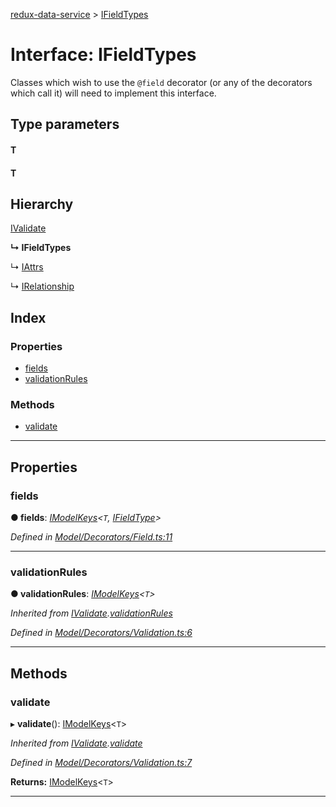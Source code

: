 [redux-data-service](../README.md) > [IFieldTypes](../interfaces/ifieldtypes.md)

# Interface: IFieldTypes

Classes which wish to use the `@field` decorator (or any of the decorators which call it) will need to implement this interface.

## Type parameters
#### T 
#### T 
## Hierarchy

 [IValidate](ivalidate.md)

**↳ IFieldTypes**

↳  [IAttrs](iattrs.md)

↳  [IRelationship](irelationship.md)

## Index

### Properties

* [fields](ifieldtypes.md#fields)
* [validationRules](ifieldtypes.md#validationrules)

### Methods

* [validate](ifieldtypes.md#validate)

---

## Properties

<a id="fields"></a>

###  fields

**● fields**: *[IModelKeys](../#imodelkeys)<`T`, [IFieldType](ifieldtype.md)>*

*Defined in [Model/Decorators/Field.ts:11](https://github.com/Rediker-Software/redux-data-service/blob/ac48abe/src/Model/Decorators/Field.ts#L11)*

___
<a id="validationrules"></a>

###  validationRules

**● validationRules**: *[IModelKeys](../#imodelkeys)<`T`>*

*Inherited from [IValidate](ivalidate.md).[validationRules](ivalidate.md#validationrules)*

*Defined in [Model/Decorators/Validation.ts:6](https://github.com/Rediker-Software/redux-data-service/blob/ac48abe/src/Model/Decorators/Validation.ts#L6)*

___

## Methods

<a id="validate"></a>

###  validate

▸ **validate**(): [IModelKeys](../#imodelkeys)<`T`>

*Inherited from [IValidate](ivalidate.md).[validate](ivalidate.md#validate)*

*Defined in [Model/Decorators/Validation.ts:7](https://github.com/Rediker-Software/redux-data-service/blob/ac48abe/src/Model/Decorators/Validation.ts#L7)*

**Returns:** [IModelKeys](../#imodelkeys)<`T`>

___

